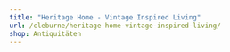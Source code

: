 ```yaml
---
title: "Heritage Home - Vintage Inspired Living"
url: /cleburne/heritage-home-vintage-inspired-living/
shop: Antiquitäten
---
```

